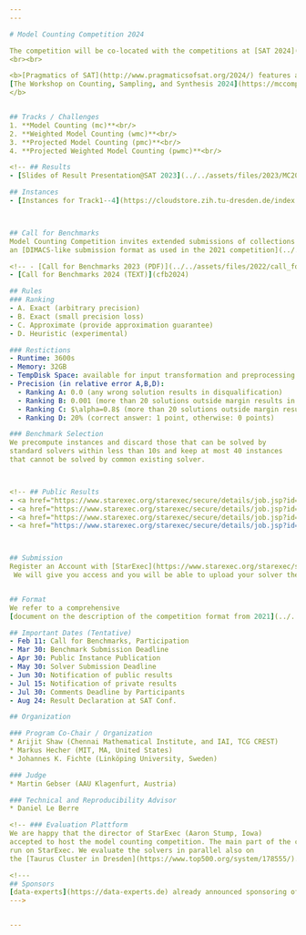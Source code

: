 ```yaml
---
---

# Model Counting Competition 2024

The competition will be co-located with the competitions at [SAT 2024](http://satisfiability.org/SAT24/).
<br><br>

<b>[Pragmatics of SAT](http://www.pragmaticsofsat.org/2024/) features a Competition Solver Description Track in 2024.<br>
[The Workshop on Counting, Sampling, and Synthesis 2024](https://mccompetition.org/2024/mcw_description) also invites solver presentations.
</b>


## Tracks / Challenges
1. **Model Counting (mc)**<br/>
2. **Weighted Model Counting (wmc)**<br/>
3. **Projected Model Counting (pmc)**<br/>
4. **Projected Weighted Model Counting (pwmc)**<br/>

<!-- ## Results
- [Slides of Result Presentation@SAT 2023](../../assets/files/2023/MC2023_awards.pdf)

## Instances
- [Instances for Track1--4](https://cloudstore.zih.tu-dresden.de/index.php/s/fiQ93PCPCX3EwDS) (last updated May 28, 2023) -->



## Call for Benchmarks
Model Counting Competition invites extended submissions of collections of counting instances in the
an [DIMACS-like submission format as used in the 2021 competition](../../assets/files/2021/competition2021.pdf).

<!-- - [Call for Benchmarks 2023 (PDF)](../../assets/files/2022/call_for_benchmarks2022.pdf) -->
- [Call for Benchmarks 2024 (TEXT)](cfb2024)

## Rules
### Ranking
- A. Exact (arbitrary precision)
- B. Exact (small precision loss)
- C. Approximate (provide approximation guarantee)
- D. Heuristic (experimental)

### Restictions
- Runtime: 3600s
- Memory: 32GB
- TempDisk Space: available for input transformation and preprocessing
- Precision (in relative error A,B,D):
  - Ranking A: 0.0 (any wrong solution results in disqualification)
  - Ranking B: 0.001 (more than 20 solutions outside margin results in disqualification)
  - Ranking C: $\alpha=0.8$ (more than 20 solutions outside margin results in disqualification)
  - Ranking D: 20% (correct answer: 1 point, otherwise: 0 points)

### Benchmark Selection
We precompute instances and discard those that can be solved by
standard solvers within less than 10s and keep at most 40 instances
that cannot be solved by common existing solver.



<!-- ## Public Results
- <a href="https://www.starexec.org/starexec/secure/details/job.jsp?id=52720">Results on Public Instances for Track 1<a>
- <a href="https://www.starexec.org/starexec/secure/details/job.jsp?id=52719">Results on Public Instances for Track 2<a>
- <a href="https://www.starexec.org/starexec/secure/details/job.jsp?id=52718">Results on Public Instances for Track 3<a>
- <a href="https://www.starexec.org/starexec/secure/details/job.jsp?id=52717">Results on Public Instances for Track 4<a> -->



## Submission
Register an Account with [StarExec](https://www.starexec.org/starexec/secure/explore/spaces.jsp?id=441292).
 We will give you access and you will be able to upload your solver there. Also, please register in [this form](https://forms.gle/Xf3GfSLVkRDJSspK7).


## Format
We refer to a comprehensive
[document on the description of the competition format from 2021](../../assets/files/2021/competition2021.pdf).

## Important Dates (Tentative)
- Feb 11: Call for Benchmarks, Participation
- Mar 30: Benchmark Submission Deadline
- Apr 30: Public Instance Publication
- May 30: Solver Submission Deadline
- Jun 30: Notification of public results
- Jul 15: Notification of private results
- Jul 30: Comments Deadline by Participants
- Aug 24: Result Declaration at SAT Conf.

## Organization

### Program Co-Chair / Organization
* Arijit Shaw (Chennai Mathematical Institute, and IAI, TCG CREST)
* Markus Hecher (MIT, MA, United States)
* Johannes K. Fichte (Linköping University, Sweden)

### Judge
* Martin Gebser (AAU Klagenfurt, Austria)

### Technical and Reproducibility Advisor
* Daniel Le Berre

<!-- ### Evaluation Plattform
We are happy that the director of StarExec (Aaron Stump, Iowa)
accepted to host the model counting competition. The main part of the competition will
run on StarExec. We evaluate the solvers in parallel also on
the [Taurus Cluster in Dresden](https://www.top500.org/system/178555/). -->

<!---
## Sponsors
[data-experts](https://data-experts.de) already announced sponsoring of MC 2022.
--->


---
```

